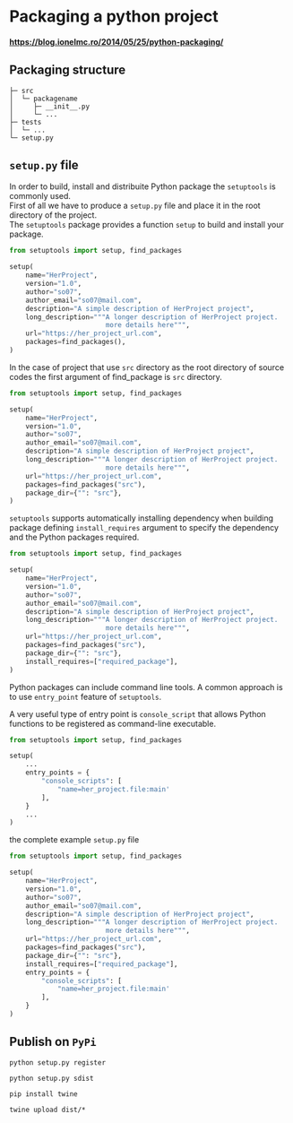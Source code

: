 # Packaging a python project

#### https://blog.ionelmc.ro/2014/05/25/python-packaging/

## Packaging structure

```
├─ src
│  └─ packagename
│     ├─ __init__.py
│     └─ ...
├─ tests
│  └─ ...
└─ setup.py
```


## ```setup.py``` file

In order to build, install and distribuite Python package the ```setuptools``` is commonly used. \
First of all we have to produce a ```setup.py``` file and place it in the root directory of the project. \
The ```setuptools``` package provides a function ```setup``` to build and install your package.



```python
from setuptools import setup, find_packages

setup(
    name="HerProject",
    version="1.0",
    author="so07",
    author_email="so07@mail.com",
    description="A simple description of HerProject project",
    long_description="""A longer description of HerProject project.
                        more details here""",
    url="https://her_project_url.com",
    packages=find_packages(),
)
```

In the case of project that use ```src``` directory as the root directory of source codes the first argument of find_package is ```src``` directory.

```python
from setuptools import setup, find_packages

setup(
    name="HerProject",
    version="1.0",
    author="so07",
    author_email="so07@mail.com",
    description="A simple description of HerProject project",
    long_description="""A longer description of HerProject project.
                        more details here""",
    url="https://her_project_url.com",
    packages=find_packages("src"),
    package_dir={"": "src"},
)
```

```setuptools``` supports automatically installing dependency when building package defining ```install_requires``` argument to specify the dependency and the Python packages required.

```python
from setuptools import setup, find_packages

setup(
    name="HerProject",
    version="1.0",
    author="so07",
    author_email="so07@mail.com",
    description="A simple description of HerProject project",
    long_description="""A longer description of HerProject project.
                        more details here""",
    url="https://her_project_url.com",
    packages=find_packages("src"),
    package_dir={"": "src"},
    install_requires=["required_package"],
)
```

Python packages can include command line tools.
A common approach is to use ```entry_point``` feature of ```setuptools```.

A very useful type of entry point is ```console_script``` that allows Python functions to be registered as command-line executable.

```python
from setuptools import setup, find_packages

setup(
    ...
    entry_points = {
        "console_scripts": [
            "name=her_project.file:main'
        ],
    }
    ...
)
```

the complete example ```setup.py``` file

```python
from setuptools import setup, find_packages

setup(
    name="HerProject",
    version="1.0",
    author="so07",
    author_email="so07@mail.com",
    description="A simple description of HerProject project",
    long_description="""A longer description of HerProject project.
                        more details here""",
    url="https://her_project_url.com",
    packages=find_packages("src"),
    package_dir={"": "src"},
    install_requires=["required_package"],
    entry_points = {
        "console_scripts": [
            "name=her_project.file:main'
        ],
    }
)
```

## Publish on ```PyPi```

```shell
python setup.py register
```

```shell
python setup.py sdist
```

```shell
pip install twine
```

```shell
twine upload dist/*
```


